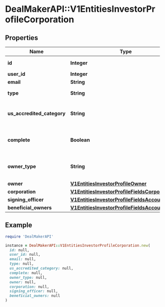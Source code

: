 # DealMakerAPI::V1EntitiesInvestorProfileCorporation

## Properties

| Name | Type | Description | Notes |
| ---- | ---- | ----------- | ----- |
| **id** | **Integer** | Investor Profile id | [optional] |
| **user_id** | **Integer** | User id | [optional] |
| **email** | **String** | User email | [optional] |
| **type** | **String** | Investor Profile type | [optional] |
| **us_accredited_category** | **String** | The accredited investor information | [optional] |
| **complete** | **Boolean** | To check if the profile is complete or not | [optional] |
| **owner_type** | **String** | Type of the investor profile owner | [optional] |
| **owner** | [**V1EntitiesInvestorProfileOwner**](V1EntitiesInvestorProfileOwner.md) |  | [optional] |
| **corporation** | [**V1EntitiesInvestorProfileFieldsCorporation**](V1EntitiesInvestorProfileFieldsCorporation.md) |  | [optional] |
| **signing_officer** | [**V1EntitiesInvestorProfileFieldsAccountHolder**](V1EntitiesInvestorProfileFieldsAccountHolder.md) |  | [optional] |
| **beneficial_owners** | [**V1EntitiesInvestorProfileFieldsAccountHolder**](V1EntitiesInvestorProfileFieldsAccountHolder.md) |  | [optional] |

## Example

```ruby
require 'DealMakerAPI'

instance = DealMakerAPI::V1EntitiesInvestorProfileCorporation.new(
  id: null,
  user_id: null,
  email: null,
  type: null,
  us_accredited_category: null,
  complete: null,
  owner_type: null,
  owner: null,
  corporation: null,
  signing_officer: null,
  beneficial_owners: null
)
```

